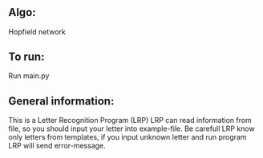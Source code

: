 #
## Algo:
  Hopfield network
## To run:
  Run main.py

## General information:
  This is a Letter Recognition Program (LRP)
  LRP can read information from file, so you should input your letter into example-file.
  Be carefull LRP know only letters from templates, if you input unknown letter and run program LRP will send error-message. 
